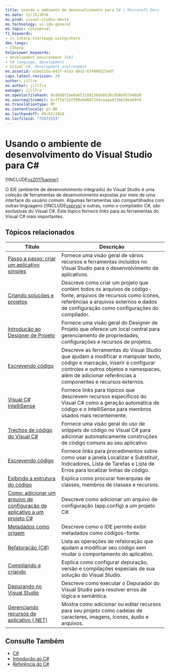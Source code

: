```yaml
---
title: Usando o ambiente de desenvolvimento para C# | Microsoft Docs
ms.date: 11/15/2016
ms.prod: visual-studio-dev14
ms.technology: vs-ide-general
ms.topic: conceptual
f1_keywords:
- vs.csharp.startpage.usingcsharp
dev_langs:
- CSharp
helpviewer_keywords:
- development environment [C#]
- C# language, development
- Visual C#, development environment
ms.assetid: e10e2cba-641f-47a3-88a3-6748965254d7
caps.latest.revision: 29
author: jillre
ms.author: jillfra
manager: jillfra
ms.openlocfilehash: 0cd8d8f2be0a653189130de6b38c8586957948d9
ms.sourcegitcommit: 6cfffa72af599a9d667249caaaa411bb28ea69fd
ms.translationtype: MT
ms.contentlocale: pt-BR
ms.lasthandoff: 09/02/2020
ms.locfileid: "72673153"
---
```

# <a name="using-the-visual-studio-development-environment-for-c"></a>Usando o ambiente de desenvolvimento do Visual Studio para C\#

[!INCLUDE[vs2017banner](../includes/vs2017banner.md)]

O IDE (ambiente de desenvolvimento integrado) do Visual Studio é uma coleção de ferramentas de desenvolvimento expostas por meio de uma interface do usuário comum. Algumas ferramentas são compartilhados com outras linguagens [!INCLUDE[vsprvs](../includes/vsprvs-md.md)] e outras, como o compilador C#, são exclusivas do Visual C#. Este tópico fornece links para as ferramentas do Visual C# mais importantes.

## <a name="related-topics"></a>Tópicos relacionados

|Título|Descrição|
|-----------|-----------------|
|[Passo a passo: criar um aplicativo simples](../ide/walkthrough-create-a-simple-application-with-visual-csharp-or-visual-basic.md)|Fornece uma visão geral de vários recursos e ferramentas incluídos no Visual Studio para o desenvolvimento de aplicativos.|
|[Criando soluções e projetos](../ide/creating-solutions-and-projects.md)|Descreve como criar um projeto que contém todos os arquivos de código-fonte, arquivos de recursos como ícones, referências a arquivos externos e dados de configuração como configurações do compilador.|
|[Introdução ao Designer de Projeto](https://msdn.microsoft.com/898dd854-c98d-430c-ba1b-a913ce3c73d7)|Fornece uma visão geral do Designer de Projeto que oferece um local central para gerenciamento de propriedades, configurações e recursos de projetos.|
|[Escrevendo código](../ide/writing-code-in-the-code-and-text-editor.md)|Descreve as ferramentas do Visual Studio que ajudam a modificar e manipular texto, código e marcação, inserir e configurar controles e outros objetos e namespaces, além de adicionar referências a componentes e recursos externos.|
|[Visual C# IntelliSense](../ide/visual-csharp-intellisense.md)|Fornece links para tópicos que descrevem recursos específicos do Visual C# como a geração automática de código e o IntelliSense para membros usados mais recentemente.|
|[Trechos de código do Visual C#](../ide/visual-csharp-code-snippets.md)|Fornece uma visão geral do uso de snippets de código no Visual C# para adicionar automaticamente construções de código comuns ao seu aplicativo|
|[Escrevendo código](../ide/writing-code-in-the-code-and-text-editor.md)|Fornece links para procedimentos sobre como usar a janela Localizar e Substituir, Indicadores, Lista de Tarefas e Lista de Erros para localizar linhas de código.|
|[Exibindo a estrutura do código](../ide/viewing-the-structure-of-code.md)|Explica como procurar hierarquias de classes, membros de classes e recursos.|
|[Como: adicionar um arquivo de configuração de aplicativo a um projeto C#](../csharp-ide/how-to-add-an-application-configuration-file-to-a-csharp-project.md)|Descreve como adicionar um arquivo de configuração (app.config) a um projeto C#.|
|[Metadados como origem](../csharp-ide/metadata-as-source.md)|Descreve como o IDE permite exibir metadados como códigos-fonte.|
|[Refatoração (C#)](../csharp-ide/refactoring-csharp.md)|Lista as operações de refatoração que ajudam a modificar seu código sem mudar o comportamento do aplicativo.|
|[Compilando e criando](../ide/compiling-and-building-in-visual-studio.md)|Explica como configurar depuração, versão e compilações especiais de sua solução do Visual Studio.|
|[Depurando no Visual Studio](../debugger/debugging-in-visual-studio.md)|Descreve como executar o Depurador do Visual Studio para resolver erros de lógica e semântica.|
|[Gerenciando recursos de aplicativo (.NET)](../ide/managing-application-resources-dotnet.md)|Mostra como adicionar ou editar recursos para seu projeto como cadeias de caracteres, imagens, ícones, áudio e arquivos.|

## <a name="see-also"></a>Consulte Também

- [C#](https://msdn.microsoft.com/library/7f4f8103-7068-4f1d-92c7-3c4519b6edbc)
- [Introdução ao C#](https://msdn.microsoft.com/library/d6ec050f-3956-4737-8030-a4fa3521d29f)
- [Referência do C#](https://msdn.microsoft.com/library/06de3167-c16c-4e1a-b3c5-c27841d4569a)